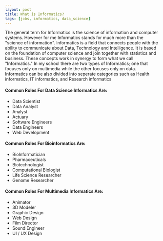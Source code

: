 ```yaml
---
layout: post
title: What is Informatics?
tags: [jobs, informatics, data_science]
---
```


The general term for Informatics is the science of information and computer systems. However for me Informatics stands for much more than the "science of information". Informatics is a field that connects people with the ability to communicate about Data, Technology and Intelligence. It is based on the foundation of computer science and join together with statistics and business. These concepts work in synergy to form what we call "Informatics." In my school there are two types of Informatics;
one that focuses only on multimedia while the other focuses only on data. Informatics can be also divided into seperate categories such as Health informatics, IT informatics, and Research informatics

#### Common Roles For Data Science Informatics Are:

- Data Scientist
- Data Analyst
- Analyst
- Actuary
- Software Engineers
- Data Engineers
- Web Development

#### Common Roles For Bioinformatics Are:

- BioInformatician
- Pharmaceuticals
- Biotechnologist
- Computational Biologist
- Life Science Researcher
- Genome Researcher

#### Common Roles For Multimedia Informatics Are:

- Animator
- 3D Modeler
- Graphic Design
- Web Design
- Film Director
- Sound Engineer
- UI / UX Design
